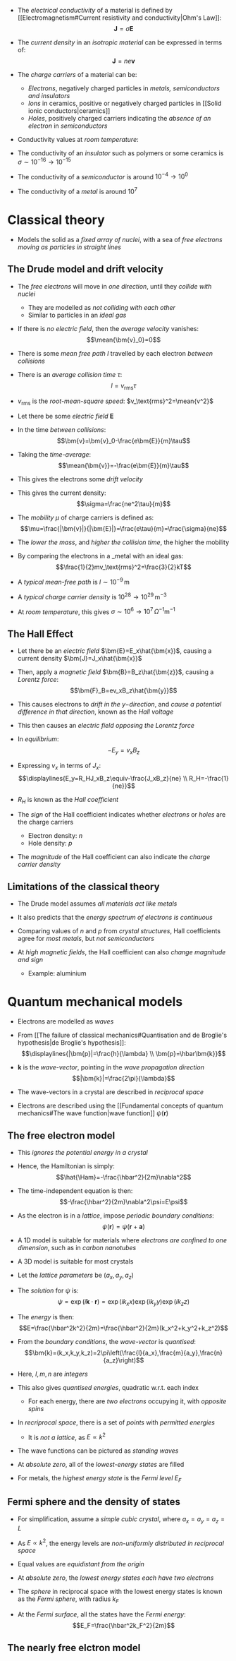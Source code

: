 - The _electrical conductivity_ of a material is defined by [[Electromagnetism#Current resistivity and conductivity|Ohm's Law]]:
$$\bm{J}=\sigma\bm{E}$$
- The _current density_ in an _isotropic material_ can be expressed in terms of:
$$\bm{J}=ne\bm{v}$$

- The _charge carriers_ of a material can be:
	- _Electrons_, negatively charged particles in _metals, semiconductors and insulators_
	- _Ions_ in ceramics, positive or negatively charged particles in [[Solid ionic conductors|ceramics]]
	- _Holes_, positively charged carriers indicating the _absence of an electron_ in _semiconductors_

- Conductivity values at _room temperature_:
- The conductivity of an _insulator_ such as polymers or some ceramics is $\sigma\sim 10^{-16}\to10^{-15}$
- The conductivity of a _semiconductor_ is around $10^{-4}\to10^0$
- The conductivity of a _metal_ is around $10^7$

# Classical theory
- Models the solid as a _fixed array of nuclei_, with a sea of _free electrons moving as particles in straight lines_

## The Drude model and drift velocity
- The _free electrons_ will move in _one direction_, until they _collide with nuclei_
	- They are modelled as _not colliding with each other_
	- Similar to particles in an _ideal gas_

- If there is _no electric field_, then the _average velocity_ vanishes:
$$\mean{\bm{v}_0}=0$$
- There is some _mean free path_ $l$ travelled by each electron _between collisions_
- There is an _average collision time_ $\tau$:
$$l=v_\text{rms}\tau$$
- $v_\text{rms}$ is the _root-mean-square speed_: $v_\text{rms}^2=\mean{v^2}$

- Let there be some _electric field_ $\bm{E}$
- In the time _between collisions_:
$$\bm{v}=\bm{v}_0-\frac{e\bm{E}}{m}\tau$$
- Taking the _time-average_:
$$\mean{\bm{v}}=-\frac{e\bm{E}}{m}\tau$$
- This gives the electrons some _drift velocity_

- This gives the current density:
$$\sigma=\frac{ne^2\tau}{m}$$
- The _mobility_ $\mu$ of charge carriers is defined as:
$$\mu=\frac{|\bm{v}|}{|\bm{E}|}=\frac{e\tau}{m}=\frac{\sigma}{ne}$$
- The _lower the mass_, and _higher the collision time_, the higher the mobility

- By comparing the electrons in a _metal with an ideal gas:
$$\frac{1}{2}mv_\text{rms}^2=\frac{3}{2}kT$$
- A _typical mean-free path_ is $l\sim 10^{-9}\,\text{m}$
- A _typical charge carrier density_ is $10^{28}\to10^{29}\,\text{m}^{-3}$
- At _room temperature_, this gives $\sigma\sim 10^{6}\to10^7\,\Omega^{-1}\text{m}^{-1}$

## The Hall Effect
- Let there be an _electric field_ $\bm{E}=E_x\hat{\bm{x}}$, causing a current density $\bm{J}=J_x\hat{\bm{x}}$
- Then, apply a _magnetic field_ $\bm{B}=B_z\hat{\bm{z}}$, causing a _Lorentz force_:
$$\bm{F}_B=ev_xB_z\hat{\bm{y}}$$
- This causes electrons to _drift in the $y-$direction_, and _cause a potential difference in that direction_, known as the _Hall voltage_
- This then causes an _electric field opposing the Lorentz force_

- In _equilibrium_:
$$-E_y=v_xB_z$$
- Expressing $v_x$ in terms of $J_x$:
$$\displaylines{E_y=R_HJ_xB_z\equiv-\frac{J_xB_z}{ne} \\ R_H=-\frac{1}{ne}}$$
- $R_H$ is known as the _Hall coefficient_
- The _sign_ of the Hall coefficient indicates whether _electrons_ or _holes_ are the charge carriers
	- Electron density: $n$
	- Hole density: $p$
- The _magnitude_ of the Hall coefficient can also indicate the _charge carrier density_

## Limitations of the classical theory
- The Drude model assumes _all materials act like metals_
- It also predicts that the _energy spectrum of electrons is continuous_

- Comparing values of $n$ and $p$ from _crystal structures_, Hall coefficients agree for _most metals_, but _not semiconductors_
- At _high magnetic fields_, the Hall coefficient can also _change magnitude and sign_
	- Example: aluminium

# Quantum mechanical models
- Electrons are modelled as _waves_
- From [[The failure of classical mechanics#Quantisation and de Broglie's hypothesis|de Broglie's hypothesis]]:
$$\displaylines{|\bm{p}|=\frac{h}{\lambda} \\ \bm{p}=\hbar\bm{k}}$$
- $\bm{k}$ is the _wave-vector_, pointing in the _wave propagation direction_
$$|\bm{k}|=\frac{2\pi}{\lambda}$$
- The wave-vectors in a crystal are described in _reciprocal space_

- Electrons are described using the [[Fundamental concepts of quantum mechanics#The wave function|wave function]] $\psi(\bm{r})$

## The free electron model
- This _ignores the potential energy in a crystal_
- Hence, the Hamiltonian is simply:
$$\hat{\Ham}=-\frac{\hbar^2}{2m}\nabla^2$$
- The time-independent equation is then:
$$-\frac{\hbar^2}{2m}\nabla^2\psi=E\psi$$
- As the electron is in a _lattice_, impose _periodic boundary conditions_:
$$\psi(\bm{r})=\psi(\bm{r}+\bm{a})$$

- A 1D model is suitable for materials where _electrons are confined to one dimension_, such as in _carbon nanotubes_
- A 3D model is suitable for most crystals

- Let the _lattice parameters_ be $(a_x,a_y,a_z)$
- The _solution_ for $\psi$ is:
$$\psi=\exp(i\bm{k}\cdot\bm{r})=\exp(ik_xx)\exp(ik_yy)\exp(ik_zz)$$
- The _energy_ is then:
$$E=\frac{\hbar^2k^2}{2m}=\frac{\hbar^2}{2m}(k_x^2+k_y^2+k_z^2)$$
- From the _boundary conditions_, the _wave-vector_ is _quantised_:
$$\bm{k}=(k_x,k_y,k_z)=2\pi\left(\frac{l}{a_x},\frac{m}{a_y},\frac{n}{a_z}\right)$$
- Here, $l,m,n$ are _integers_
- This also gives _quantised energies_, quadratic w.r.t. each index
	- For each energy, there are _two electrons_ occupying it, with _opposite spins_
- In _recriprocal space_, there is a set of _points_ with _permitted energies_
	- It is _not a lattice_, as $E\propto k^2$

- The wave functions can be pictured as _standing waves_

- At _absolute zero_, all of the _lowest-energy states_ are filled
- For metals, the _highest energy state_ is the _Fermi level_ $E_F$

## Fermi sphere and the density of states
- For simplification, assume a _simple cubic crystal_, where $a_x=a_y=a_z=L$
- As $E\propto k^2$, the energy levels are _non-uniformly distributed in reciprocal space_
- Equal values are _equidistant from the origin_

- At _absolute zero_, the _lowest energy states each have two electrons_
- The _sphere_ in reciprocal space with the lowest energy states is known as the _Fermi sphere_, with radius $k_F$
- At the _Fermi surface_, all the states have the _Fermi energy_:
$$E_F=\frac{\hbar^2k_F^2}{2m}$$

## The nearly free elctron model